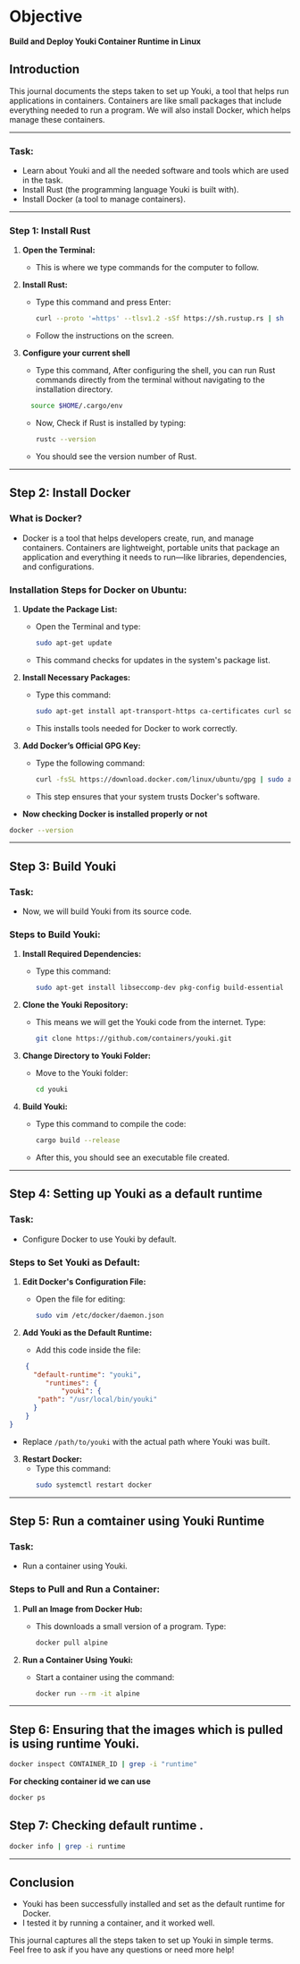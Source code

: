 # Objective
**Build and Deploy Youki Container Runtime in Linux**

## Introduction
This journal documents the steps taken to set up Youki, a tool that helps run applications in containers. Containers are like small packages that include everything needed to run a program. We will also install Docker, which helps manage these containers.

---

### Task:
- Learn about Youki and all the needed software and tools which are used in the task.
- Install Rust (the programming language Youki is built with).
- Install Docker (a tool to manage containers).

---

### Step 1: Install Rust

1. **Open the Terminal:**
   - This is where we type commands for the computer to follow.

2. **Install Rust:**
   - Type this command and press Enter:
     ```bash
     curl --proto '=https' --tlsv1.2 -sSf https://sh.rustup.rs | sh
     ```
   - Follow the instructions on the screen.
3. **Configure your current shell**
   - Type this command, After configuring the shell, you can run Rust commands directly from the terminal without navigating to the installation directory.
     
   ```bash
     source $HOME/.cargo/env
     ```
   
   - Now, Check if Rust is installed by typing:
     ```bash
     rustc --version
     ```
   - You should see the version number of Rust.

---
## Step 2: Install Docker

### What is Docker?
- Docker is a tool that helps developers create, run, and manage containers. Containers are lightweight, portable units that package an application and everything it needs to run—like libraries, dependencies, and configurations.

### Installation Steps for Docker on Ubuntu:

1. **Update the Package List:**
   - Open the Terminal and type:
     ```bash
     sudo apt-get update
     ```
   - This command checks for updates in the system's package list.

2. **Install Necessary Packages:**
   - Type this command:
     ```bash
     sudo apt-get install apt-transport-https ca-certificates curl software-properties-common
     ```
   - This installs tools needed for Docker to work correctly.

3. **Add Docker’s Official GPG Key:**
   - Type the following command:
     ```bash
     curl -fsSL https://download.docker.com/linux/ubuntu/gpg | sudo apt-key add -
     ```
   - This step ensures that your system trusts Docker's software.

- **Now checking Docker is installed properly or not**
```bash
docker --version
```

---
## Step 3: Build Youki

### Task:
- Now, we will build Youki from its source code.

### Steps to Build Youki:

1. **Install Required Dependencies:**
   - Type this command:
     ```bash
     sudo apt-get install libseccomp-dev pkg-config build-essential
     ```

2. **Clone the Youki Repository:**
   - This means we will get the Youki code from the internet. Type:
     ```bash
     git clone https://github.com/containers/youki.git
     ```

3. **Change Directory to Youki Folder:**
   - Move to the Youki folder:
     ```bash
     cd youki
     ```

4. **Build Youki:**
   - Type this command to compile the code:
     ```bash
     cargo build --release
     ```
   - After this, you should see an executable file created.

---

## Step 4: Setting up Youki as a default runtime
### Task:
- Configure Docker to use Youki by default.

### Steps to Set Youki as Default:

1. **Edit Docker's Configuration File:**
   - Open the file for editing:
     ```bash
     sudo vim /etc/docker/daemon.json
     ```

2. **Add Youki as the Default Runtime:**
   - Add this code inside the file:
  ```json
      {
        "default-runtime": "youki",
           "runtimes": {
               "youki": {
         "path": "/usr/local/bin/youki"
        }
      }
}
 ```
   - Replace `/path/to/youki` with the actual path where Youki was built.

3. **Restart Docker:**
   - Type this command:
     ```bash
     sudo systemctl restart docker
     ```

---

## Step 5: Run a comtainer using Youki Runtime

### Task:
- Run a container using Youki.

### Steps to Pull and Run a Container:

1. **Pull an Image from Docker Hub:**
   - This downloads a small version of a program. Type:
     ```bash
     docker pull alpine
     ```

2. **Run a Container Using Youki:**
   - Start a container using the command:
     ```bash
     docker run --rm -it alpine
     ```

---
## Step 6: Ensuring that the images which is pulled is using runtime Youki.
```bash
docker inspect CONTAINER_ID | grep -i "runtime"

```
**For checking container id we can use**
```bash
docker ps
```

## Step 7: Checking default runtime .
```bash
docker info | grep -i runtime
```
---

## Conclusion
- Youki has been successfully installed and set as the default runtime for Docker.
- I tested it by running a container, and it worked well.

This journal captures all the steps taken to set up Youki in simple terms. Feel free to ask if you have any questions or need more help!
